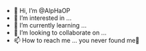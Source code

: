 - 👋 Hi, I’m @AlpHaOP
- 👀 I’m interested in ...
- 🌱 I’m currently learning ...
- 💞️ I’m looking to collaborate on ...
- 📫 How to reach me ...
you never found me🫣
<!---
AlpHaOP/AlpHaOP is a ✨ special ✨ repository because its `README.md` (this file) appears on your GitHub profile.
You can click the Preview link to take a look at your changes.
--->
